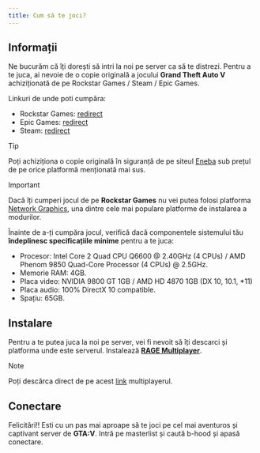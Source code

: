```yaml
---
title: Cum să te joci?
---
```


## Informații
Ne bucurăm că îți dorești să intri la noi pe server ca să te distrezi. Pentru a te juca, ai nevoie de o copie originală a jocului **Grand Theft Auto V** achiziționată de pe Rockstar Games / Steam / Epic Games.

Linkuri de unde poti cumpăra:
- Rockstar Games: [redirect](https://store.steampowered.com/agecheck/app/271590/)
- Epic Games: [redirect](https://store.epicgames.com/en-US/p/grand-theft-auto-v)
- Steam: [redirect](https://store.steampowered.com/agecheck/app/271590/)

> [!TIP]
> Poți achiziționa o copie originală în siguranță de pe siteul [Eneba](https://www.eneba.com/) sub prețul de pe orice platformă menționată mai sus.

> [!IMPORTANT]
> Dacă îți cumperi jocul de pe **Rockstar Games** nu vei putea folosi platforma [Network Graphics](https://vrp.network/graphics/en), una dintre cele mai populare platforme de instalarea a modurilor.

Înainte de a-ți cumpăra jocul, verifică dacă componentele sistemului tău **îndeplinesc specificațiile minime** pentru a te juca:

- Procesor: Intel Core 2 Quad CPU Q6600 @ 2.40GHz (4 CPUs) / AMD Phenom 9850 Quad-Core Processor (4 CPUs) @ 2.5GHz.
- Memorie RAM: 4GB.
- Placa video: NVIDIA 9800 GT 1GB / AMD HD 4870 1GB (DX 10, 10.1, *11)
- Placa audio: 100% DirectX 10 compatible.
- Spațiu: 65GB.

## Instalare
Pentru a te putea juca la noi pe server, vei fi nevoit să îți descarci și platforma unde este serverul. Instalează **[RAGE Multiplayer](https://rage.mp/)**.

> [!NOTE]
> Poți descărca direct de pe acest [link](https://cdn.rgsvc.io/public/files/RAGEMultiplayer_Setup.exe) multiplayerul.

## Conectare
Felicitări!! Esti cu un pas mai aproape să te joci pe cel mai aventuros și captivant server de **GTA:V**. Intră pe masterlist și caută b-hood și apasă conectare.
